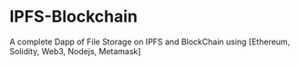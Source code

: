 # IPFS-Blockchain
A complete Dapp of File Storage on IPFS and BlockChain using [Ethereum, Solidity, Web3, Nodejs, Metamask]
